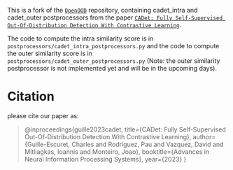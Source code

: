 This is a fork of the [`OpenOOD`](https://github.com/Jingkang50/OpenOOD) repository, containing cadet_intra and cadet_outer postprocessors from the paper [`CADet: Fully Self-Supervised Out-Of-Distribution Detection With Contrastive Learning`](https://arxiv.org/abs/2210.01742).

The code to compute the intra similarity score is in `postprocessors/cadet_intra_postprocessors.py` and the code to compute the outer similarity score is in `postprocessors/cadet_outer_postprocessors.py` (Note: the outer similarity postprocessor is not implemented yet and will be in the upcoming days).

# Citation

please cite our paper as:

> @inproceedings{guille2023cadet,
>  title={CADet: Fully Self-Supervised Out-Of-Distribution Detection With Contrastive Learning},
>  author={Guille-Escuret, Charles and Rodriguez, Pau and Vazquez, David and Mitliagkas, Ioannis and Monteiro, Joao},
>  booktitle={Advances in Neural Information Processing Systems},
>  year={2023}
>}